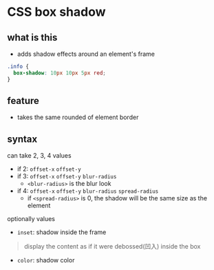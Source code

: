 # CSS box shadow

## what is this

- adds shadow effects around an element's frame

```css
.info {
  box-shadow: 10px 10px 5px red;
}
```

## feature

- takes the same rounded of element border

## syntax

can take 2, 3, 4 values

- if 2: `offset-x` `offset-y`
- if 3: `offset-x` `offset-y` `blur-radius`
  - `<blur-radius>` is the blur look
- if 4: `offset-x` `offset-y` `blur-radius` `spread-radius`
  - if `<spread-radius>` is 0, the shadow will be the same size as the element

optionally values

- `inset`: shadow inside the frame

> display the content as if it were debossed(凹入) inside the box

- `color`: shadow color
